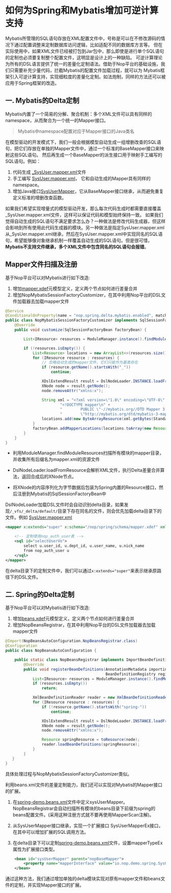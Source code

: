 # 如何为Spring和Mybatis增加可逆计算支持

Mybatis所管理的SQL语句存放在XML配置文件中，号称是可以在不修改源码的情况下通过配置调整来定制数据库访问逻辑，比如适配不同的数据库方言等。
但在实际使用中，如果XML文件已经被打包到Jar包中，那么即使是进行单个SQL语句的定制也必须要复制整个配置文件，这明显是设计上的一种缺陷。
可逆计算理论为所有的DSL语言提供了统一的差量化定制语法。借助于Nop平台的基础设施，我们只需要补充少量代码，拦截Mybatis的配置文件加载过程，就可以为
Mybatis框架引入可逆计算支持，实现细粒度的差量化定制。如法炮制，同样的方法还可以被应用于Spring框架的改造。

## 一. Mybatis的Delta定制

Mybatis内置了一个简易的分解、聚合机制：多个XML文件可以具有同样的namespace，从而聚合为一个统一的Mapper接口。

> Mybatis中namespace配置对应于Mapper接口的Java类名

在模型驱动的开发模式下，我们一般会根据模型自动生成一组增删改查的SQL语句，把它们存放在单独的Mapper文件中，通过一个标准的BaseMapper接口来映射这些SQL语句。
然后再生成一个BaseMapper的派生接口用于映射手工编写的SQL语句。例如：

1. 代码生成 [\_SysUser.mapper.xml](https://gitee.com/canonical-entropy/nop-entropy/blob/master/nop-demo/nop-spring-demo/src/test/resources/_vfs/nop/spring/mapper/_gen/_SysUser.mapper.xml)文件
2. 手工编写 [SysUser.mapper.xml](https://gitee.com/canonical-entropy/nop-entropy/blob/master/nop-demo/nop-spring-demo/src/test/resources/_vfs/nop/spring/mapper/SysUser.mapper.xml)，
   它和自动生成的Mapper具有同样的namespace。
3. 增加Java接口[SysUserMapper](https://gitee.com/canonical-entropy/nop-entropy/blob/master/nop-demo/nop-spring-demo/src/test/java/io/nop/demo/spring/SysUserMapper.java)，它从BaseMapper接口继承，从而避免重复定义标准的增删改查函数。

如果我们希望实现增量式的模型驱动开发，那么每次代码生成时都需要直接覆盖\_SysUser.mapper.xml文件，这样可以保证代码和模型始终保持一致。
如果我们觉得自动生成的SQL语句不满足要求怎么办？一种做法是修改代码生成器，但这样会影响到所有使用此代码生成器的模块。另一种做法是指定SysUser.mapper.xml从\_SysUer.mapper.xml继承，然后在SysUser.mapper.xml中实现同名的SQL语句，希望能够像对象继承机制一样覆盖自动生成的SQL语句。但是很可惜，**Mybatis不支持文件继承，多个XML文件中包含同名的SQL语句会报错**。

## Mapper文件扫描及注册

基于Nop平台可以对Mybatis进行如下改造:

1. 增加[mapper.xdef](https://gitee.com/canonical-entropy/nop-entropy/blob/master/nop-spring/nop-spring-delta/src/main/resources/_vfs/nop/spring/schema/mapper.xdef)元模型定义，定义两个节点如何进行差量合并
2. 增加NopMybatisSessionFactoryCustomizer，在其中利用Nop平台的DSL文件加载器去加载mapper文件

```java
@Service
@ConditionalOnProperty(name = "nop.spring.delta.mybatis.enabled", matchIfMissing = true)
public class NopMybatisSessionFactoryCustomizer implements SqlSessionFactoryBeanCustomizer {
    @Override
    public void customize(SqlSessionFactoryBean factoryBean) {

        List<IResource> resources = ModuleManager.instance().findModuleResources("/mapper", ".mapper.xml");

        if (!resources.isEmpty()) {
            List<Resource> locations = new ArrayList<>(resources.size());
            for (IResource resource : resources) {
                // 忽略自动生成的mapper文件，它们只能作为基类存在
                if (resource.getName().startsWith("_"))
                    continue;

                XDslExtendResult result = DslNodeLoader.INSTANCE.loadFromResource(resource);
                XNode node = result.getNode();
                node.removeAttr("xmlns:x");

                String xml = "<?xml version=\"1.0\" encoding=\"UTF-8\" ?>\n" +
                        "<!DOCTYPE mapper\n" +
                        "        PUBLIC \"-//mybatis.org//DTD Mapper 3.0//EN\"\n" +
                        "        \"http://mybatis.org/dtd/mybatis-3-mapper.dtd\">\n" + node.xml();
                locations.add(new ByteArrayResource(xml.getBytes(StandardCharsets.UTF_8), resource.getPath()));
            }
            factoryBean.addMapperLocations(locations.toArray(new Resource[0]));
        }
    }
}
```

* 利用ModuleManager.findModuleResources扫描所有模块的mapper目录，并收集所有后缀名为mapper.xml的资源文件

* DslNodeLoader.loadFromResource会解析XML文件，执行Delta差量合并算法，返回合成后的XNode节点。

* 将XNode的内容序列化为字节数据后包装为Spring内置的Resource接口，然后注册到Mybatis的SqlSessionFactoryBean中

DslNodeLoader加载DSL文件时会自动识别delta目录，如果发现`/_vfs/_delta/default/`目录下存在同名的文件，则会优先加载delta目录下的文件。例如 [SysUser.mapper.xml](https://gitee.com/canonical-entropy/nop-entropy/blob/master/nop-demo/nop-spring-demo/src/test/resources/_vfs/_delta/default/nop/spring/mapper/SysUser.mapper.xml)

```xml
<mapper x:extends="super" x:schema="/nop/spring/schema/mapper.xdef" xmlns:x="/nop/schema/xdsl.xdef">

    <!-- 定制使用nop_auth_user表 -->
    <sql id="selectUserVo">
        select u.user_id, u.dept_id, u.user_name, u.nick_name
        from nop_auth_user u
    </sql>
</mapper>
```

在delta目录下的定制文件中，我们可以通过`x:extends="super"`来表示继承原路径下的DSL文件。

## 二. Spring的Delta定制

基于Nop平台可以对Mybatis进行如下改造:

1. 增加[beans.xdef](https://gitee.com/canonical-entropy/nop-entropy/blob/master/nop-xdefs/src/main/resources/_vfs/nop/schema/beans.xdef)元模型定义，定义两个节点如何进行差量合并
2. 增加NopBeansRegistrar，在其中利用Nop平台的DSL文件加载器去加载mapper文件

```java
@Import(NopBeansAutoConfiguration.NopBeansRegistrar.class)
@Configuration
public class NopBeansAutoConfiguration {

    public static class NopBeansRegistrar implements ImportBeanDefinitionRegistrar {
        @Override
        public void registerBeanDefinitions(AnnotationMetadata importingClassMetadata,
                                            BeanDefinitionRegistry registry) {
            List<IResource> resources = ModuleManager.instance().findModuleResources("/beans", "beans.xml");
            if (resources.isEmpty())
                return;

            XmlBeanDefinitionReader reader = new XmlBeanDefinitionReader(registry);
            for (IResource resource : resources) {
                if (!resource.getName().startsWith("spring-"))
                    continue;

                XDslExtendResult result = DslNodeLoader.INSTANCE.loadFromResource(resource);
                XNode node = result.getNode();
                node.removeAttr("xmlns:x");

                Resource springResource = toResource(node);
                reader.loadBeanDefinitions(springResource);
            }
        }
   }
}


```

具体处理过程与NopMybatisSessionFactoryCustomizer类似。

利用beans.xml文件的差量定制能力，我们还可以实现对Mybatis的Mapper接口的扩展。

1. 在[spring-demo.beans.xml](https://gitee.com/canonical-entropy/nop-entropy/blob/master/nop-demo/nop-spring-demo/src/test/resources/_vfs/nop/spring/beans/spring-demo.beans.xml)文件中定义sysUserMapper。NopBeansRegistrar会自动扫描所有模块的beans目录下前缀为spring的beans配置文件。(采用这种注册方式就不要再使用MapperScan注解)。

2. 从SysUserMapper接口继承，实现一个扩展接口 SysUserMapperEx接口，在其中可以增加扩展的SQL调用方法。

3. 在delta目录下可以定制[spring-demo.beans.xml](https://gitee.com/canonical-entropy/nop-entropy/blob/master/nop-demo/nop-spring-demo/src/test/resources/_vfs/_delta/default/nop/spring/beans/spring-demo.beans.xml)文件，设置mapperTypeEx属性为扩展接口类型。

```xml
    <bean id="sysUserMapper" parent="nopBaseMapper">
        <property name="mapperInterface" value="io.nop.demo.spring.SysUserMapper"/>
    </bean>
```

通过这种方法，我们通过增加单独的delta模块实现对原有mapper文件和beans文件的定制，并实现Mapper接口的扩展。
